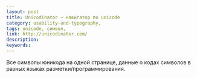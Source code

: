 ```yaml
---
layout: post
title: Unicodinator — навигатор по unicode
category: usability-and-typography, 
tags: unicode, символ, 
link: http://unicodinator.com/
description: 
keywords: 
---
```


<p>Все символы юникода на одной странице, данные о кодах символов в разных языках разметки/программирования.</p>
